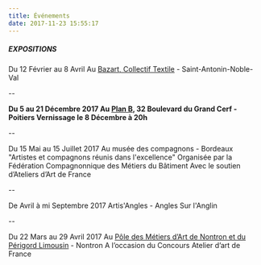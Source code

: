 ```yaml
---
title: Événements
date: 2017-11-23 15:55:17
---
```

##### EXPOSITIONS

Du 12 Février au 8 Avril
Au [Bazart, Collectif Textile](http://lebazart.fr/) - Saint-Antonin-Noble-Val

--

**Du 5 au 21 Décembre 2017
Au [Plan B](https://encrypted.google.com/maps/place/Le+Plan+B/@46.5863665,0.3361458,17z/data=!3m1!4b1!4m5!3m4!1s0x47fdbe72da5986e7:0x8d9cbb1792d92fda!8m2!3d46.5863628!4d0.3383345?hl=en), 32 Boulevard du Grand Cerf - Poitiers
Vernissage le 8 Décembre à 20h**

--

Du 15 Mai au 15 Juillet 2017
Au musée des compagnons - Bordeaux
"Artistes et compagnons réunis dans l'excellence"
Organisée par la Fédération Compagnonnique des Métiers du Bâtiment
Avec le soutien d’Ateliers d’Art de France

--

De Avril à mi Septembre 2017
Artis'Angles - Angles Sur l'Anglin

--

Du 22 Mars au 29 Avril 2017
Au [Pôle des Métiers d’Art de Nontron et du Périgord Limousin](http://www.metiersdartperigord.fr/) - Nontron
A l’occasion du Concours Atelier d’art de France
